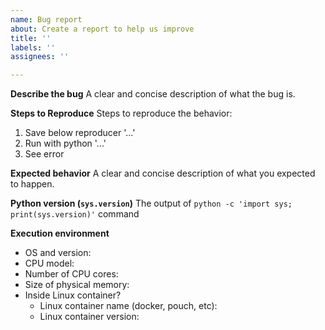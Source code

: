 ```yaml
---
name: Bug report
about: Create a report to help us improve
title: ''
labels: ''
assignees: ''

---
```


**Describe the bug**
A clear and concise description of what the bug is.

**Steps to Reproduce**
Steps to reproduce the behavior:
1. Save below reproducer '...'
2. Run with python '...'
3. See error

**Expected behavior**
A clear and concise description of what you expected to happen.

**Python version (`sys.version`)**
The output of `python -c 'import sys; print(sys.version)'` command

**Execution environment**

- OS and version:
- CPU model:
- Number of CPU cores:
- Size of physical memory:
- Inside Linux container?
    - Linux container name (docker, pouch, etc):
    - Linux container version:
